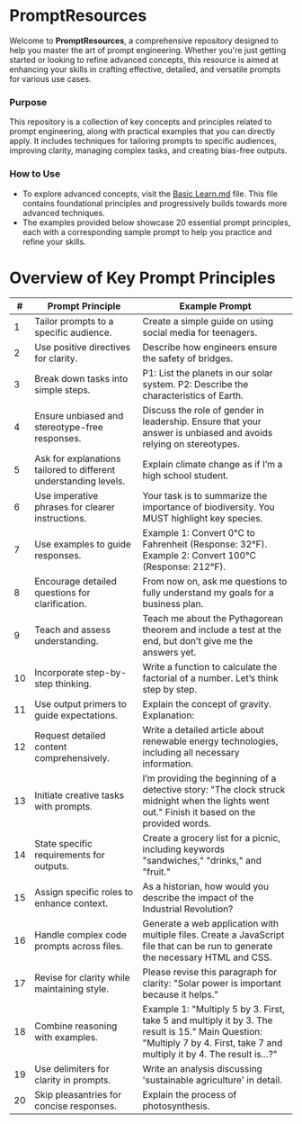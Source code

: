 # PromptResources

Welcome to **PromptResources**, a comprehensive repository designed to help you master the art of prompt engineering. Whether you're just getting started or looking to refine advanced concepts, this resource is aimed at enhancing your skills in crafting effective, detailed, and versatile prompts for various use cases.

### Purpose
This repository is a collection of key concepts and principles related to prompt engineering, along with practical examples that you can directly apply. It includes techniques for tailoring prompts to specific audiences, improving clarity, managing complex tasks, and creating bias-free outputs.

### How to Use
- To explore advanced concepts, visit the [Basic Learn.md](https://github.com/Riddhish97/PromptResources/blob/main/Basic%20guide.md) file. This file contains foundational principles and progressively builds towards more advanced techniques.
- The examples provided below showcase 20 essential prompt principles, each with a corresponding sample prompt to help you practice and refine your skills.

# Overview of Key Prompt Principles

| # | Prompt Principle | Example Prompt |
|---|------------------|----------------|
| 1 | Tailor prompts to a specific audience. | Create a simple guide on using social media for teenagers. |
| 2 | Use positive directives for clarity. | Describe how engineers ensure the safety of bridges. |
| 3 | Break down tasks into simple steps. | P1: List the planets in our solar system. P2: Describe the characteristics of Earth. |
| 4 | Ensure unbiased and stereotype-free responses. | Discuss the role of gender in leadership. Ensure that your answer is unbiased and avoids relying on stereotypes. |
| 5 | Ask for explanations tailored to different understanding levels. | Explain climate change as if I’m a high school student. |
| 6 | Use imperative phrases for clearer instructions. | Your task is to summarize the importance of biodiversity. You MUST highlight key species. |
| 7 | Use examples to guide responses. | Example 1: Convert 0°C to Fahrenheit (Response: 32°F). Example 2: Convert 100°C (Response: 212°F). |
| 8 | Encourage detailed questions for clarification. | From now on, ask me questions to fully understand my goals for a business plan. |
| 9 | Teach and assess understanding. | Teach me about the Pythagorean theorem and include a test at the end, but don’t give me the answers yet. |
| 10 | Incorporate step-by-step thinking. | Write a function to calculate the factorial of a number. Let’s think step by step. |
| 11 | Use output primers to guide expectations. | Explain the concept of gravity. Explanation: |
| 12 | Request detailed content comprehensively. | Write a detailed article about renewable energy technologies, including all necessary information. |
| 13 | Initiate creative tasks with prompts. | I’m providing the beginning of a detective story: "The clock struck midnight when the lights went out." Finish it based on the provided words. |
| 14 | State specific requirements for outputs. | Create a grocery list for a picnic, including keywords "sandwiches," "drinks," and "fruit." |
| 15 | Assign specific roles to enhance context. | As a historian, how would you describe the impact of the Industrial Revolution? |
| 16 | Handle complex code prompts across files. | Generate a web application with multiple files. Create a JavaScript file that can be run to generate the necessary HTML and CSS. |
| 17 | Revise for clarity while maintaining style. | Please revise this paragraph for clarity: "Solar power is important because it helps." |
| 18 | Combine reasoning with examples. | Example 1: "Multiply 5 by 3. First, take 5 and multiply it by 3. The result is 15." Main Question: "Multiply 7 by 4. First, take 7 and multiply it by 4. The result is...?" |
| 19 | Use delimiters for clarity in prompts. | Write an analysis discussing 'sustainable agriculture' in detail. |
| 20 | Skip pleasantries for concise responses. | Explain the process of photosynthesis. |

